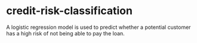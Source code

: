 # credit-risk-classification
A logistic regression model is used to predict whether a potential customer has a high risk of not being able to pay the loan. 

